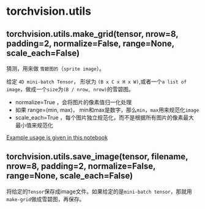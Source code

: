 # torchvision.utils

## torchvision.utils.make_grid(tensor, nrow=8, padding=2, normalize=False, range=None, scale_each=False)

猜测，用来做 `雪碧图的`（`sprite image`）。

给定 `4D mini-batch Tensor`， 形状为 `(B x C x H x W)`,或者一个`a list of image`，做成一个`size`为`(B / nrow, nrow)`的雪碧图。

- normalize=True ，会将图片的像素值归一化处理
- 如果 range=(min, max)， min和max是数字，那么`min`，`max`用来规范化`image`
- scale_each=True ，每个图片独立规范化，而不是根据所有图片的像素最大最小值来规范化

[Example usage is given in this notebook](https://gist.github.com/anonymous/bf16430f7750c023141c562f3e9f2a91)

## torchvision.utils.save_image(tensor, filename, nrow=8, padding=2, normalize=False, range=None, scale_each=False)

将给定的`Tensor`保存成image文件。如果给定的是`mini-batch tensor`，那就用`make-grid`做成雪碧图，再保存。